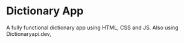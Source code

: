 # Dictionary App
 A fully functional dictionary app using HTML, CSS and JS. Also using Dictionaryapi.dev,
